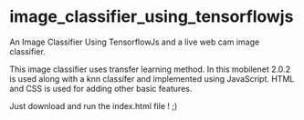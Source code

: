 # image_classifier_using_tensorflowjs
An Image Classifier Using TensorflowJs and a live web cam image classifier.

This image classifier uses transfer learning method.
In this mobilenet 2.0.2 is used along with a knn classifer and implemented using JavaScript.
HTML and CSS is used for adding other basic features.

Just download and run the index.html file ! ;)
